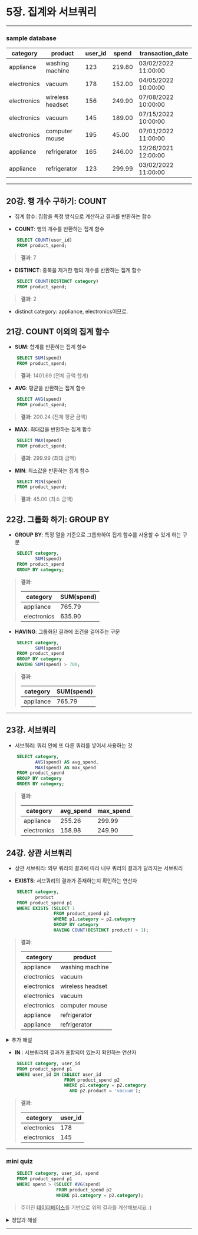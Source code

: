 # 5장. 집계와 서브쿼리

---

### sample database

| category    | product          | user_id | spend  | transaction_date    |
|-------------|------------------|---------|--------|---------------------|
| appliance   | washing machine  | 123     | 219.80 | 03/02/2022 11:00:00 |
| electronics | vacuum           | 178     | 152.00 | 04/05/2022 10:00:00 |
| electronics | wireless headset | 156     | 249.90 | 07/08/2022 10:00:00 |
| electronics | vacuum           | 145     | 189.00 | 07/15/2022 10:00:00 |
| electronics | computer mouse   | 195     | 45.00  | 07/01/2022 11:00:00 |
| appliance   | refrigerator     | 165     | 246.00 | 12/26/2021 12:00:00 |
| appliance   | refrigerator     | 123     | 299.99 | 03/02/2022 11:00:00 |

---

## 20강. 행 개수 구하기: COUNT

- 집계 함수: 집합을 특정 방식으로 계산하고 결과를 반환하는 함수

- **COUNT**: 행의 개수를 반환하는 집계 함수

```sql
    SELECT COUNT(user_id)
    FROM product_spend;
```

> **결과**: 7

- **DISTINCT**: 중복을 제거한 행의 개수를 반환하는 집계 함수

```sql
    SELECT COUNT(DISTINCT category)
    FROM product_spend;
```

> **결과**: 2

- distinct category: appliance, electronics이므로.

## 21강. COUNT 이외의 집계 함수

- **SUM**: 합계를 반환하는 집계 함수

```sql
    SELECT SUM(spend)
    FROM product_spend;
```

> **결과**: 1401.69 (전체 금액 합계)

- **AVG**: 평균을 반환하는 집계 함수

```sql
    SELECT AVG(spend)
    FROM product_spend;
```

> **결과**: 200.24 (전체 평균 금액)

- **MAX**: 최대값을 반환하는 집계 함수

```sql
    SELECT MAX(spend)
    FROM product_spend;
```

> **결과**: 299.99 (최대 금액)

- **MIN**: 최소값을 반환하는 집계 함수

```sql
    SELECT MIN(spend)
    FROM product_spend;
```

> **결과**: 45.00 (최소 금액)

## 22강. 그룹화 하기: GROUP BY

- **GROUP BY**: 특정 열을 기준으로 그룹화하여 집계 함수를 사용할 수 있게 하는 구문

```sql
    SELECT category,
           SUM(spend)
    FROM product_spend
    GROUP BY category;
```

> **결과**:
>
> | category    | SUM(spend) |
> |-------------|------------|
> | appliance   | 765.79     |
> | electronics | 635.90     |

- **HAVING**: 그룹화된 결과에 조건을 걸어주는 구문

```sql
    SELECT category,
           SUM(spend)
    FROM product_spend
    GROUP BY category
    HAVING SUM(spend) > 700;
```

> **결과**:
>
> | category  | SUM(spend) |
> |-----------|------------|
> | appliance | 765.79     |

---

## 23강. 서브쿼리

- 서브쿼리: 쿼리 안에 또 다른 쿼리를 넣어서 사용하는 것

```sql
    SELECT category,
           AVG(spend) AS avg_spend,
           MAX(spend) AS max_spend
    FROM product_spend
    GROUP BY category
    ORDER BY category;
```

> **결과**:
>
> | category    | avg_spend | max_spend |
> |-------------|-----------|-----------|
> | appliance   | 255.26    | 299.99    |
> | electronics | 158.98    | 249.90    |

## 24강. 상관 서브쿼리

- 상관 서브쿼리: 외부 쿼리의 결과에 따라 내부 쿼리의 결과가 달라지는 서브쿼리

- **EXISTS**: 서브쿼리의 결과가 존재하는지 확인하는 연산자

```sql
    SELECT category,
           product
    FROM product_spend p1
    WHERE EXISTS (SELECT 1
                  FROM product_spend p2
                  WHERE p1.category = p2.category
                  GROUP BY category
                  HAVING COUNT(DISTINCT product) > 1);
```

> **결과**:
>
> | category    | product          |
> |-------------|------------------|
> | appliance   | washing machine  |
> | electronics | vacuum           |
> | electronics | wireless headset |
> | electronics | vacuum           |
> | electronics | computer mouse   |
> | appliance   | refrigerator     |
> | appliance   | refrigerator     |

<details>
  <summary>추가 해설</summary>

> EXISTS란?
>  - EXISTS는 서브쿼리가 결과를 반환하는지 여부를 확인하는 조건문이다.
>  EXISTS (서브쿼리)는 서브쿼리가 한 개 이상의 행을 반환하면 TRUE,
>  그렇지 않으면 FALSE를 반환한다.

> SELECT 1의 의미
>  - EXISTS는 서브쿼리에서 어떤 값을 SELECT하는지 중요하지 않다.
>  즉, SELECT 1이든, SELECT *이든, SELECT NULL이든 상관없이
>  서브쿼리가 결과를 반환하면 TRUE, 반환하지 않으면 FALSE이다.

> 서브쿼리 해석
>  - EXISTS 안
>
>  p2 테이블을 조회하면서 category별로 그룹화 (GROUP BY category).
>  각 category에서 서로 다른 제품(DISTINCT product)이 2개 이상 있는 경우만 선택 
>  (HAVING COUNT(DISTINCT product) > 1).
>  즉, 같은 category에 속한 제품이 2개 이상 존재하는 카테고리만 반환.
> 
>  - EXISTS 동작
>
>  p1의 각 행(category, product)에 대해 서브쿼리가 결과를 반환하면 TRUE.
>  즉, 해당 category가 2개 이상의 서로 다른 제품을 가지고 있으면 TRUE.
>  그러면 p1에서 그 category에 속하는 모든 product를 반환.

>  - 서브쿼리 요약 
> 
>  EXISTS는 서브쿼리 결과가 존재하는지만 확인하는 조건문이며, 
>  이 쿼리는 두 개 이상의 제품이 있는 category만 조회하게 한다.

</details>

- **IN** : 서브쿼리의 결과가 포함되어 있는지 확인하는 연산자

```sql
    SELECT category, user_id
    FROM product_spend p1
    WHERE user_id IN (SELECT user_id
                      FROM product_spend p2
                      WHERE p1.category = p2.category
                        AND p2.product = 'vacuum');
```

> **결과**:
>
> | category   | user_id |
> |------------|---------|
> | electronics| 178     |
> | electronics| 145     |

---

### mini quiz

```sql
    SELECT category, user_id, spend
    FROM product_spend p1
    WHERE spend > (SELECT AVG(spend)
                   FROM product_spend p2
                   WHERE p1.category = p2.category);
```

> 주어진 [데이터베이스](#sample-database)를 기반으로 위의 결과를 계산해보세요 :)

<details>
  <summary>정답과 해설</summary>

- 이 쿼리는 상관 서브쿼리(Correlated Subquery)를 사용하여,
  각 카테고리별로 평균 지출액보다 많은 금액을 지출한 사용자를 찾는 문제이며, 결과는 다음과 같습니다.

| category     | user_id | spend  |
|--------------|---------|--------|
| appliance	   | 123     | 299.99 |
| electronics	 | 156     | 249.90 |
| electronics	 | 145     | 189.00 |

- 즉, 각 사용자가 자신이 속한 카테고리의 평균 지출액보다 많은 금액을 지출한 경우만을 보여줍니다.

> 외부 쿼리 (Outer Query):
> SELECT category, user_id, spend는 product_spend 테이블에서 category, user_id, spend를 선택합니다.
> 이 쿼리는 각 사용자의 spend가 자신이 속한 category의 평균 지출액보다 더 많은지를 확인합니다.

> 내부 쿼리 (Inner Query):
> SELECT AVG(spend)는 spend의 평균 값을 계산합니다.
> FROM product_spend p2에서 p2는 내부 쿼리에서 사용되는 별칭입니다.
> WHERE p1.category = p2.category는 상관 관계를 나타냅니다.

> 상관 서브쿼리 (Correlated Subquery):
> 내부 쿼리에서 사용하는 p1.category는 외부 쿼리에서 선택된 행의 category 값을 참조합니다.
> 즉, 외부 쿼리의 각 행에 대하여 내부 쿼리가 실행되어야 합니다.
> 내부 쿼리는 각 category에 대한 평균 값을 계산합니다.

</details>

---
